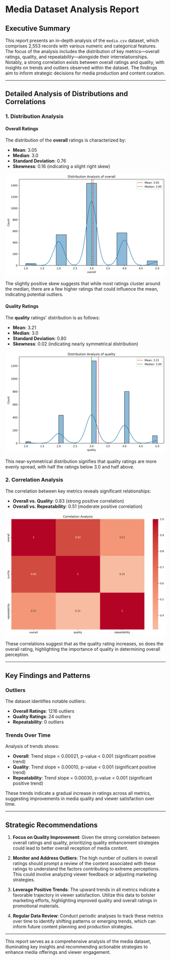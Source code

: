 # Media Dataset Analysis Report

## Executive Summary

This report presents an in-depth analysis of the `media.csv` dataset, which comprises 2,553 records with various numeric and categorical features. The focus of the analysis includes the distribution of key metrics—overall ratings, quality, and repeatability—alongside their interrelationships. Notably, a strong correlation exists between overall ratings and quality, with insights on trends and outliers observed within the dataset. The findings aim to inform strategic decisions for media production and content curation.

---

## Detailed Analysis of Distributions and Correlations

### 1. Distribution Analysis

#### Overall Ratings
The distribution of the **overall** ratings is characterized by:
- **Mean**: 3.05
- **Median**: 3.0
- **Standard Deviation**: 0.76
- **Skewness**: 0.16 (indicating a slight right skew)

![Overall Ratings Distribution](./enhanced_distribution_overall.png)

The slightly positive skew suggests that while most ratings cluster around the median, there are a few higher ratings that could influence the mean, indicating potential outliers.

#### Quality Ratings
The **quality** ratings' distribution is as follows:
- **Mean**: 3.21
- **Median**: 3.0
- **Standard Deviation**: 0.80
- **Skewness**: 0.02 (indicating nearly symmetrical distribution)

![Quality Ratings Distribution](./enhanced_distribution_quality.png)

This near-symmetrical distribution signifies that quality ratings are more evenly spread, with half the ratings below 3.0 and half above.

### 2. Correlation Analysis

The correlation between key metrics reveals significant relationships:
- **Overall vs. Quality**: 0.83 (strong positive correlation)
- **Overall vs. Repeatability**: 0.51 (moderate positive correlation)

![Correlation Heatmap](./correlation_heatmap.png)

These correlations suggest that as the quality rating increases, so does the overall rating, highlighting the importance of quality in determining overall perception.

---

## Key Findings and Patterns

### Outliers
The dataset identifies notable outliers:
- **Overall Ratings**: 1216 outliers
- **Quality Ratings**: 24 outliers
- **Repeatability**: 0 outliers

### Trends Over Time
Analysis of trends shows:
- **Overall**: Trend slope = 0.00021, p-value < 0.001 (significant positive trend)
- **Quality**: Trend slope = 0.00010, p-value < 0.001 (significant positive trend)
- **Repeatability**: Trend slope = 0.00030, p-value < 0.001 (significant positive trend)

These trends indicate a gradual increase in ratings across all metrics, suggesting improvements in media quality and viewer satisfaction over time.

---

## Strategic Recommendations

1. **Focus on Quality Improvement**: Given the strong correlation between overall ratings and quality, prioritizing quality enhancement strategies could lead to better overall reception of media content.

2. **Monitor and Address Outliers**: The high number of outliers in overall ratings should prompt a review of the content associated with these ratings to understand the factors contributing to extreme perceptions. This could involve analyzing viewer feedback or adjusting marketing strategies.

3. **Leverage Positive Trends**: The upward trends in all metrics indicate a favorable trajectory in viewer satisfaction. Utilize this data to bolster marketing efforts, highlighting improved quality and overall ratings in promotional materials.

4. **Regular Data Review**: Conduct periodic analyses to track these metrics over time to identify shifting patterns or emerging trends, which can inform future content planning and production strategies.

---

This report serves as a comprehensive analysis of the media dataset, illuminating key insights and recommending actionable strategies to enhance media offerings and viewer engagement.